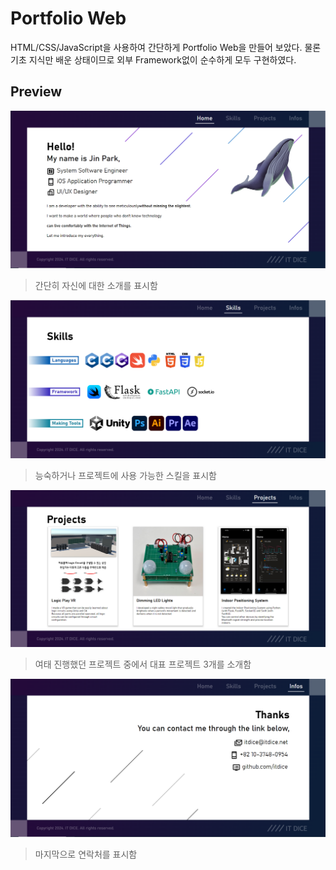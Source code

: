 # Portfolio Web
HTML/CSS/JavaScript을 사용하여 간단하게 Portfolio Web을 만들어 보았다.
물론 기초 지식만 배운 상태이므로 외부 Framework없이 순수하게 모두 구현하였다.

## Preview
![Home Page](https://github.com/itdice/Portfolio-Site/blob/master/preview/home.PNG?raw=true)
> 간단히 자신에 대한 소개를 표시함

![Skills Page](https://github.com/itdice/Portfolio-Site/blob/master/preview/skills.PNG?raw=true)
> 능숙하거나 프로젝트에 사용 가능한 스킬을 표시함

![Projects Page](https://github.com/itdice/Portfolio-Site/blob/master/preview/projects.PNG?raw=true)
> 여태 진행했던 프로젝트 중에서 대표 프로젝트 3개를 소개함

![Infos Page](https://github.com/itdice/Portfolio-Site/blob/master/preview/infos.PNG?raw=true)
> 마지막으로 연락처를 표시함
